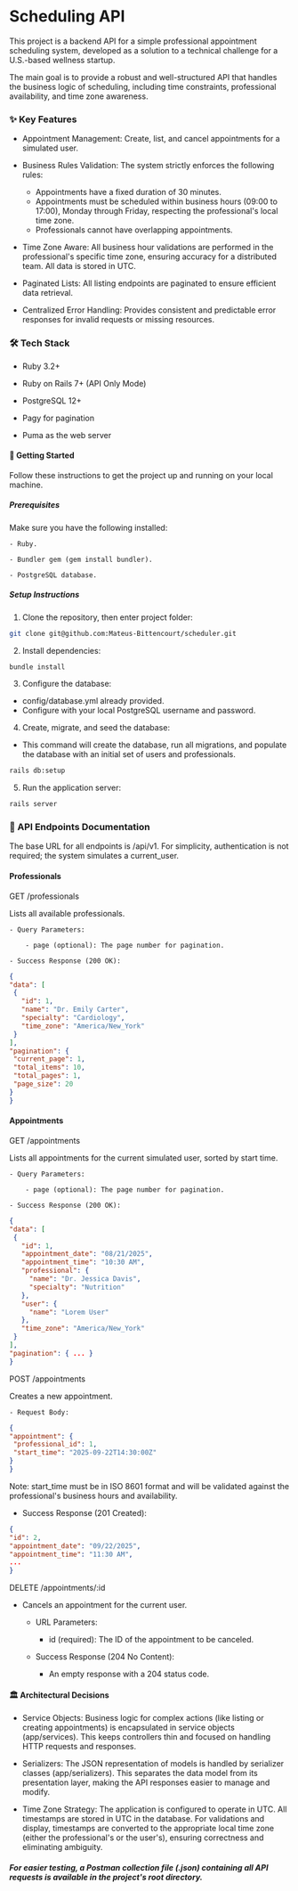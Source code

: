 # Scheduling API


This project is a backend API for a simple professional appointment scheduling system, developed as a solution to a technical challenge for a U.S.-based wellness startup.

The main goal is to provide a robust and well-structured API that handles the business logic of scheduling, including time constraints, professional availability, and time zone awareness.




### ✨ Key Features


- Appointment Management: Create, list, and cancel appointments for a simulated user.

- Business Rules Validation: The system strictly enforces the following rules:
    - Appointments have a fixed duration of 30 minutes.
    - Appointments must be scheduled within business hours (09:00 to 17:00), Monday through Friday, respecting the professional's local time zone.
    - Professionals cannot have overlapping appointments.

- Time Zone Aware: All business hour validations are performed in the professional's specific time zone, ensuring accuracy for a distributed team. All data is stored in UTC.

- Paginated Lists: All listing endpoints are paginated to ensure efficient data retrieval.

- Centralized Error Handling: Provides consistent and predictable error responses for invalid requests or missing resources.




### 🛠️ Tech Stack


- Ruby 3.2+

- Ruby on Rails 7+ (API Only Mode)

- PostgreSQL 12+

- Pagy for pagination

- Puma as the web server




#### 🚀 Getting Started


Follow these instructions to get the project up and running on your local machine.




##### Prerequisites

Make sure you have the following installed:

    - Ruby.

    - Bundler gem (gem install bundler).

    - PostgreSQL database.




##### Setup Instructions


   1. Clone the repository, then enter project folder:
   ```bash
   git clone git@github.com:Mateus-Bittencourt/scheduler.git
   ```

   2. Install dependencies:
   ```bash
   bundle install
   ```




   3. Configure the database:
   - config/database.yml already provided.
   - Configure with your local PostgreSQL username and password.

   4. Create, migrate, and seed the database:
   - This command will create the database, run all migrations, and populate the database with an initial set of users and professionals.
   ```bash
   rails db:setup
   ```

   5. Run the application server:
   ```bash
   rails server
   ```




### 📖 API Endpoints Documentation


The base URL for all endpoints is /api/v1. For simplicity, authentication is not required; the system simulates a current_user.


#### Professionals


GET /professionals


Lists all available professionals.

    - Query Parameters:

        - page (optional): The page number for pagination.

    - Success Response (200 OK):
   ```json
{
  "data": [
    {
      "id": 1,
      "name": "Dr. Emily Carter",
      "specialty": "Cardiology",
      "time_zone": "America/New_York"
    }
  ],
  "pagination": {
    "current_page": 1,
    "total_items": 10,
    "total_pages": 1,
    "page_size": 20
  }
}
   ```


#### Appointments


GET /appointments

Lists all appointments for the current simulated user, sorted by start time.

    - Query Parameters:

        - page (optional): The page number for pagination.

    - Success Response (200 OK):
   ```json
{
  "data": [
    {
      "id": 1,
      "appointment_date": "08/21/2025",
      "appointment_time": "10:30 AM",
      "professional": {
        "name": "Dr. Jessica Davis",
        "specialty": "Nutrition"
      },
      "user": {
        "name": "Lorem User"
      },
      "time_zone": "America/New_York"
    }
  ],
  "pagination": { ... }
}
   ```


POST /appointments


Creates a new appointment.

    - Request Body:
   ```json
{
  "appointment": {
    "professional_id": 1,
    "start_time": "2025-09-22T14:30:00Z"
  }
}
   ```
Note: start_time must be in ISO 8601 format and will be validated against the professional's business hours and availability.

   - Success Response (201 Created):
   ```json
{
  "id": 2,
  "appointment_date": "09/22/2025",
  "appointment_time": "11:30 AM",
  ...
}
   ```


DELETE /appointments/:id


- Cancels an appointment for the current user.

    - URL Parameters:

        - id (required): The ID of the appointment to be canceled.

    - Success Response (204 No Content):

        - An empty response with a 204 status code.




#### 🏛️ Architectural Decisions



- Service Objects: Business logic for complex actions (like listing or creating appointments) is encapsulated in service objects (app/services). This keeps controllers thin and focused on handling HTTP requests and responses.

- Serializers: The JSON representation of models is handled by serializer classes (app/serializers). This separates the data model from its presentation layer, making the API responses easier to manage and modify.

- Time Zone Strategy: The application is configured to operate in UTC. All timestamps are stored in UTC in the database. For validations and display, timestamps are converted to the appropriate local time zone (either the professional's or the user's), ensuring correctness and eliminating ambiguity.



##### For easier testing, a Postman collection file (.json) containing all API requests is available in the project's root directory.